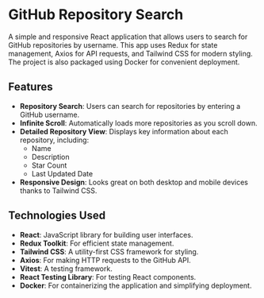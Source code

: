 # GitHub Repository Search

A simple and responsive React application that allows users to search for GitHub repositories by username. This app uses Redux for state management, Axios for API requests, and Tailwind CSS for modern styling. The project is also packaged using Docker for convenient deployment.

## Features

- **Repository Search**: Users can search for repositories by entering a GitHub username.
- **Infinite Scroll**: Automatically loads more repositories as you scroll down.
- **Detailed Repository View**: Displays key information about each repository, including:
  - Name
  - Description
  - Star Count
  - Last Updated Date
- **Responsive Design**: Looks great on both desktop and mobile devices thanks to Tailwind CSS.

## Technologies Used

- **React**: JavaScript library for building user interfaces.
- **Redux Toolkit**: For efficient state management.
- **Tailwind CSS**: A utility-first CSS framework for styling.
- **Axios**: For making HTTP requests to the GitHub API.
- **Vitest**: A testing framework.
- **React Testing Library**: For testing React components.
- **Docker**: For containerizing the application and simplifying deployment.
